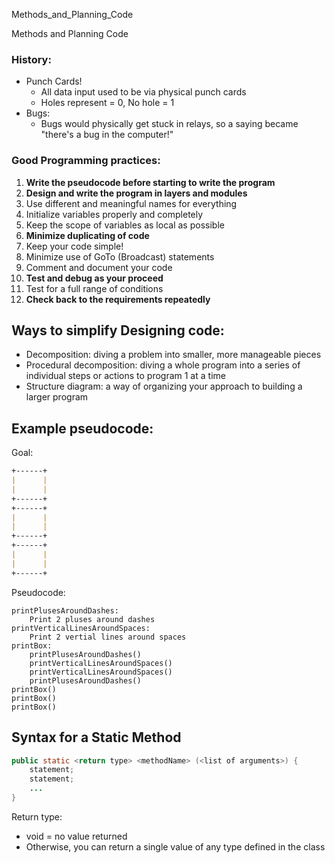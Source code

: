 Methods_and_Planning_Code

Methods and Planning Code

### History:
- Punch Cards!
	- All data input used to be via physical punch cards
	- Holes represent = 0, No hole = 1
- Bugs:
	- Bugs would physically get stuck in relays, so a saying became "there's a bug in the computer!"

### Good Programming practices:
1. **Write the pseudocode __before__ starting to write the program**
2. **Design and write the program in layers and modules**
3. Use different and meaningful names for everything
4. Initialize variables properly and completely
5. Keep the scope of variables as local as possible
6. **Minimize duplicating of code**
7. Keep your code simple!
8. Minimize use of GoTo (Broadcast) statements
9. Comment and document your code
10. **Test and debug as your proceed**
11. Test for a full range of conditions
12. **Check back to the requirements repeatedly**

## Ways to simplify Designing code:
- Decomposition: diving a problem into smaller, more manageable pieces
- Procedural decomposition: diving a whole program into a series of individual steps or actions to program 1 at a time
- Structure diagram: a way of organizing your approach to building a larger program

## Example pseudocode:
Goal:
```md
+------+
|      |
|      |
+------+
+------+
|      |
|      |
+------+
+------+
|      |
|      |
+------+
```
Pseudocode:
```
printPlusesAroundDashes:
	Print 2 pluses around dashes
printVerticalLinesAroundSpaces:
	Print 2 vertial lines around spaces
printBox:
	printPlusesAroundDashes()
	printVerticalLinesAroundSpaces()
	printVerticalLinesAroundSpaces()
	printPlusesAroundDashes()
printBox()
printBox()
printBox()
```

## Syntax for a Static Method
```java
public static <return type> <methodName> (<list of arguments>) {
	statement;
	statement;
	...
}
```
Return type: 
- void = no value returned
- Otherwise, you can return a single value of any type defined in the class